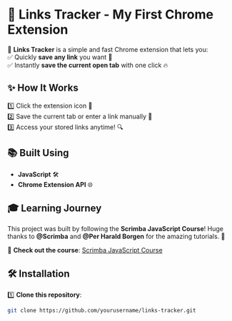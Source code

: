 # 🔗 Links Tracker - My First Chrome Extension  

🚀 **Links Tracker** is a simple and fast Chrome extension that lets you:  
✅ Quickly **save any link** you want 📌  
✅ Instantly **save the current open tab** with one click 🔥  

## ✨ How It Works  
1️⃣ Click the extension icon 📌  
2️⃣ Save the current tab or enter a link manually 💾  
3️⃣ Access your stored links anytime! 🔍  

## 📚 Built Using  
- **JavaScript** 🛠️  
- **Chrome Extension API** 🌐  

## 🎓 Learning Journey  
This project was built by following the **Scrimba JavaScript Course**! Huge thanks to **@Scrimba** and **@Per Harald Borgen** for the amazing tutorials. 🙌  

🔗 **Check out the course**: [Scrimba JavaScript Course](https://scrimba.com/learn/javascript)  

## 🛠 Installation  
1️⃣ **Clone this repository**:  
   ```sh
   git clone https://github.com/yourusername/links-tracker.git
